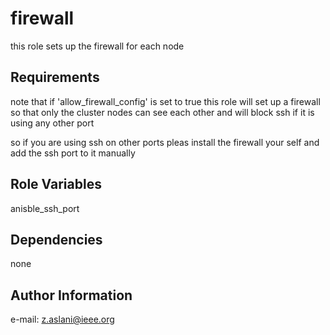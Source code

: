 firewall
=========

this role sets up the firewall for each node

Requirements
------------

note that if 'allow_firewall_config' is set to true this role will set up a firewall so that only the cluster nodes can see each other and will block ssh if it is using any other port

so if you are using ssh on other ports pleas install the firewall your self and add the ssh port to it manually

Role Variables
--------------

anisble_ssh_port

Dependencies
------------

none

Author Information
------------------

e-mail: z.aslani@ieee.org



